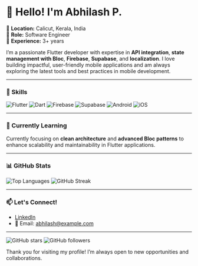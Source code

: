 # 👋 Hello! I'm Abhilash P.

🔹 **Location:** Calicut, Kerala, India  
🔹 **Role:** Software Engineer  
🔹 **Experience:** 3+ years  

I’m a passionate Flutter developer with expertise in **API integration**, **state management with Bloc**, **Firebase**, **Supabase**, and **localization**. I love building impactful, user-friendly mobile applications and am always exploring the latest tools and best practices in mobile development.

---

### 💼 Skills  
<p>
  <img src="https://img.shields.io/badge/Flutter-%2302569B.svg?style=for-the-badge&logo=Flutter&logoColor=white" alt="Flutter">
  <img src="https://img.shields.io/badge/Dart-%230175C2.svg?style=for-the-badge&logo=Dart&logoColor=white" alt="Dart">
  <img src="https://img.shields.io/badge/Firebase-%23FFCA28.svg?style=for-the-badge&logo=Firebase&logoColor=white" alt="Firebase">
  <img src="https://img.shields.io/badge/Supabase-%2333647.svg?style=for-the-badge&logo=Supabase&logoColor=white" alt="Supabase">
  <img src="https://img.shields.io/badge/Android-%2335495e.svg?style=for-the-badge&logo=Android&logoColor=white" alt="Android">
  <img src="https://img.shields.io/badge/iOS-%23000000.svg?style=for-the-badge&logo=Apple&logoColor=white" alt="iOS">
</p>

---

### 🌱 Currently Learning  
Currently focusing on **clean architecture** and **advanced Bloc patterns** to enhance scalability and maintainability in Flutter applications.

---

### 📊 GitHub Stats

![Top Languages](https://github-readme-stats.vercel.app/api/top-langs/?username=Abhilash-Puthukkudi&layout=compact&theme=radical)
![GitHub Streak](https://streak-stats.demolab.com/?user=Abhilash-Puthukkudi&theme=radical)

---

### 📫 Let's Connect!
- [LinkedIn](https://www.linkedin.com/in/abhilash-puthukkudi/)  
- 📧 Email: abhilash@example.com

---

![GitHub stars](https://img.shields.io/github/stars/Abhilash-Puthukkudi?style=social)
![GitHub followers](https://img.shields.io/github/followers/Abhilash-Puthukkudi?style=social)

Thank you for visiting my profile! I’m always open to new opportunities and collaborations.
